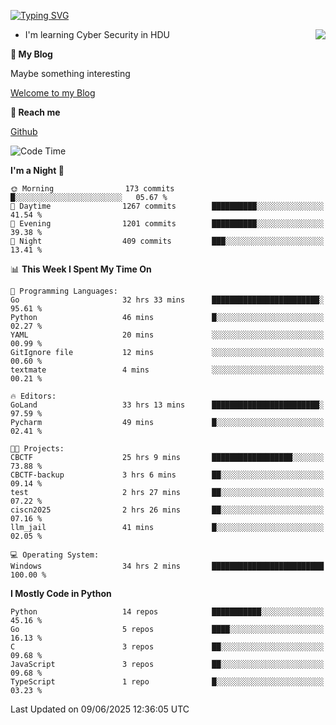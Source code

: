 [![Typing SVG](https://readme-typing-svg.herokuapp.com?font=Fira+Code&pause=1000&random=false&width=450&height=60&lines=Hello+%F0%9F%91%8B%F0%9F%8F%BB;I'm+JBNRZ)](https://git.io/typing-svg)

<a href="#">
  <img align="right" src="https://github-readme-stats.vercel.app/api?username=JBNRZ&show_icons=true&bg_color=15,f2f7fd,E0EAFC" />
</a>

- I'm learning Cyber Security in HDU

 **🌱 My Blog**

Maybe something interesting

[Welcome to my Blog](https://jbnrz.com.cn/)

 **💬 Reach me** 

[Github](https://github.com/JBNRZ)


<!--START_SECTION:waka-->
![Code Time](http://img.shields.io/badge/Code%20Time-1%2C245%20hrs%2055%20mins-blue)

**I'm a Night 🦉** 

```text
🌞 Morning                173 commits         █░░░░░░░░░░░░░░░░░░░░░░░░   05.67 % 
🌆 Daytime                1267 commits        ██████████░░░░░░░░░░░░░░░   41.54 % 
🌃 Evening                1201 commits        ██████████░░░░░░░░░░░░░░░   39.38 % 
🌙 Night                  409 commits         ███░░░░░░░░░░░░░░░░░░░░░░   13.41 % 
```


📊 **This Week I Spent My Time On** 

```text
💬 Programming Languages: 
Go                       32 hrs 33 mins      ████████████████████████░   95.61 % 
Python                   46 mins             █░░░░░░░░░░░░░░░░░░░░░░░░   02.27 % 
YAML                     20 mins             ░░░░░░░░░░░░░░░░░░░░░░░░░   00.99 % 
GitIgnore file           12 mins             ░░░░░░░░░░░░░░░░░░░░░░░░░   00.60 % 
textmate                 4 mins              ░░░░░░░░░░░░░░░░░░░░░░░░░   00.21 % 

🔥 Editors: 
GoLand                   33 hrs 13 mins      ████████████████████████░   97.59 % 
Pycharm                  49 mins             █░░░░░░░░░░░░░░░░░░░░░░░░   02.41 % 

🐱‍💻 Projects: 
CBCTF                    25 hrs 9 mins       ██████████████████░░░░░░░   73.88 % 
CBCTF-backup             3 hrs 6 mins        ██░░░░░░░░░░░░░░░░░░░░░░░   09.14 % 
test                     2 hrs 27 mins       ██░░░░░░░░░░░░░░░░░░░░░░░   07.22 % 
ciscn2025                2 hrs 26 mins       ██░░░░░░░░░░░░░░░░░░░░░░░   07.16 % 
llm_jail                 41 mins             █░░░░░░░░░░░░░░░░░░░░░░░░   02.05 % 

💻 Operating System: 
Windows                  34 hrs 2 mins       █████████████████████████   100.00 % 
```

**I Mostly Code in Python** 

```text
Python                   14 repos            ███████████░░░░░░░░░░░░░░   45.16 % 
Go                       5 repos             ████░░░░░░░░░░░░░░░░░░░░░   16.13 % 
C                        3 repos             ██░░░░░░░░░░░░░░░░░░░░░░░   09.68 % 
JavaScript               3 repos             ██░░░░░░░░░░░░░░░░░░░░░░░   09.68 % 
TypeScript               1 repo              █░░░░░░░░░░░░░░░░░░░░░░░░   03.23 % 
```




 Last Updated on 09/06/2025 12:36:05 UTC
<!--END_SECTION:waka-->
